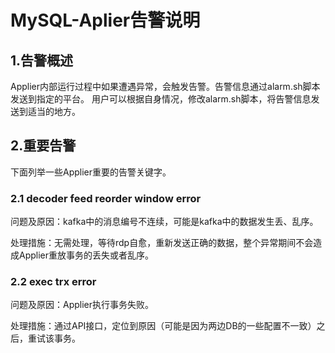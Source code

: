 # MySQL-Aplier告警说明

## 1.告警概述

Applier内部运行过程中如果遭遇异常，会触发告警。告警信息通过alarm.sh脚本发送到指定的平台。
用户可以根据自身情况，修改alarm.sh脚本，将告警信息发送到适当的地方。

## 2.重要告警

下面列举一些Applier重要的告警关键字。

### 2.1 decoder feed reorder window error

问题及原因：kafka中的消息编号不连续，可能是kafka中的数据发生丢、乱序。

处理措施：无需处理，等待rdp自愈，重新发送正确的数据，整个异常期间不会造成Applier重放事务的丢失或者乱序。



### 2.2 exec trx error

问题及原因：Applier执行事务失败。

处理措施：通过API接口，定位到原因（可能是因为两边DB的一些配置不一致）之后，重试该事务。




